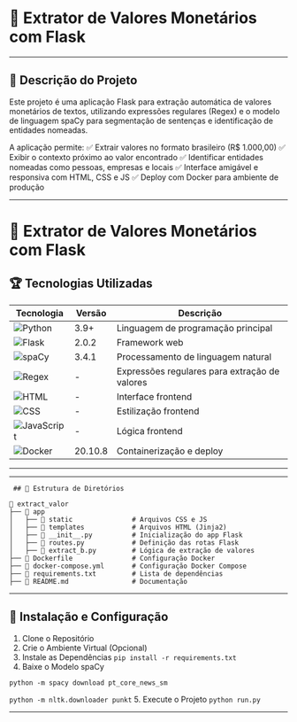 #  🚀 Extrator de Valores Monetários com Flask
---

## 📝  Descrição do Projeto

Este projeto é uma aplicação Flask para extração automática de valores monetários de textos, utilizando expressões regulares (Regex) e o modelo de linguagem spaCy para segmentação de sentenças e identificação de entidades nomeadas.

A aplicação permite:
✅ Extrair valores no formato brasileiro (R$ 1.000,00)
✅ Exibir o contexto próximo ao valor encontrado
✅ Identificar entidades nomeadas como pessoas, empresas e locais
✅ Interface amigável e responsiva com HTML, CSS e JS
✅ Deploy com Docker para ambiente de produção

---

# 🚀 Extrator de Valores Monetários com Flask

## 🏆 Tecnologias Utilizadas  

| Tecnologia | Versão | Descrição |
|------------|--------|-----------|
| ![Python](https://img.shields.io/badge/Python-3.9-blue) | 3.9+ | Linguagem de programação principal |
| ![Flask](https://img.shields.io/badge/Flask-2.0.2-blue) | 2.0.2 | Framework web |
| ![spaCy](https://img.shields.io/badge/spaCy-3.4.1-green) | 3.4.1 | Processamento de linguagem natural |
| ![Regex](https://img.shields.io/badge/Regex-✓-orange) | - | Expressões regulares para extração de valores |
| ![HTML](https://img.shields.io/badge/HTML-5-orange) | - | Interface frontend |
| ![CSS](https://img.shields.io/badge/CSS-3-blue) | - | Estilização frontend |
| ![JavaScript](https://img.shields.io/badge/JavaScript-ES6-yellow) | - | Lógica frontend |
| ![Docker](https://img.shields.io/badge/Docker-20.10.8-blue) | 20.10.8 | Containerização e deploy |

---


---
```
 ## 📂 Estrutura de Diretórios

📂 extract_valor
├── 📂 app
│   ├── 📂 static               # Arquivos CSS e JS
│   ├── 📂 templates            # Arquivos HTML (Jinja2)
│   ├── 📄 __init__.py          # Inicialização do app Flask
│   ├── 📄 routes.py            # Definição das rotas Flask
│   ├── 📄 extract_b.py         # Lógica de extração de valores
├── 📄 Dockerfile               # Configuração Docker
├── 📄 docker-compose.yml       # Configuração Docker Compose
├── 📄 requirements.txt         # Lista de dependências
├── 📄 README.md                # Documentação

```
---

## 🚀 Instalação e Configuração

 1. Clone o Repositório
 2. Crie o Ambiente Virtual (Opcional)
 3. Instale as Dependências
`pip install -r requirements.txt`
 4. Baixe o Modelo spaCy
 
  `python -m spacy download pt_core_news_sm`

 `python -m nltk.downloader punkt`
 5. Execute o Projeto
`python run.py`

---